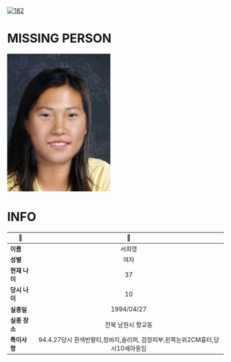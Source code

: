[![182](https://img.shields.io/badge/%EC%8B%A4%EC%A2%85%EC%8B%A0%EA%B3%A0%EB%8A%94%20%EA%B5%AD%EB%B2%88%EC%97%86%EC%9D%B4-182-blue)](http://safe182.go.kr/index.do)

# MISSING PERSON

<img src="./missing_person.jpg">

# INFO

|🔑|💎|
|--|:--:|
|**이름**|서희영|
|**성별**|여자|
|**현재 나이**|37|
|**당시 나이**|10|
|**실종일**|1994/04/27|
|**실종 장소**|전북 남원시 향교동 |
|**특이사항**|94.4.27당시 흰색반팔티,청바지,슬리퍼, 검정피부,왼쪽눈위2CM흉터,당시10세아동임|
